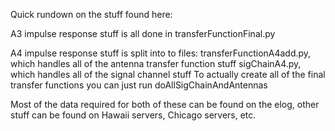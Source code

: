 Quick rundown on the stuff found here:

A3 impulse response stuff is all done in transferFunctionFinal.py

A4 impulse response stuff is split into to files:
  transferFunctionA4add.py, which handles all of the antenna transfer function stuff
  sigChainA4.py, which handles all of the signal channel stuff
  To actually create all of the final transfer functions you can just run doAllSigChainAndAntennas

Most of the data required for both of these can be found on the elog, other stuff can be found on Hawaii servers, Chicago servers, etc.
